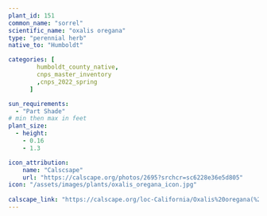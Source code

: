 ```yaml
---
plant_id: 151 
common_name: "sorrel"
scientific_name: "oxalis oregana"
type: "perennial herb"
native_to: "Humboldt"

categories: [
        humboldt_county_native,
        cnps_master_inventory
        ,cnps_2022_spring
      ]

sun_requirements:
  - "Part Shade"
# min then max in feet
plant_size:
  - height: 
    - 0.16 
    - 1.3

icon_attribution: 
    name: "Calscsape"
    url: "https://calscape.org/photos/2695?srchcr=sc6228e36e5d805"
icon: "/assets/images/plants/oxalis_oregana_icon.jpg"
 
calscape_link: "https://calscape.org/loc-California/Oxalis%20oregana(%20)"
---
```








